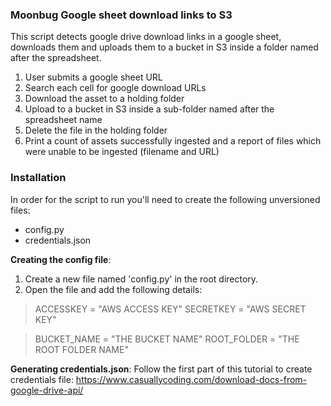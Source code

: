 ### Moonbug Google sheet download links to S3
This script detects google drive download links in a google sheet, downloads them and uploads them to a bucket in S3 inside a folder named after the spreadsheet.
1. User submits a google sheet URL
1. Search each cell for google download URLs
1. Download the asset to a holding folder
1. Upload to a bucket in S3 inside a sub-folder named after the spreadsheet name
1. Delete the file in the holding folder
1. Print a count of assets successfully ingested and a report of files which were unable to be ingested (filename and URL)

### Installation
In order for the script to run you'll need to create the following unversioned files:
- config.py
- credentials.json

**Creating the config file**:
1. Create a new file named 'config.py' in the root directory.
1. Open the file and add the following details:

> ACCESSKEY = "AWS ACCESS KEY"
SECRETKEY = "AWS SECRET KEY"

> BUCKET_NAME = "THE BUCKET NAME"
ROOT_FOLDER = "THE ROOT FOLDER NAME"

**Generating credentials.json**:
Follow the first part of this tutorial to create credentials file:
https://www.casuallycoding.com/download-docs-from-google-drive-api/
